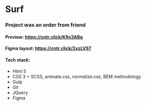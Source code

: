 # Surf
### Project was an order from friend

#### Preview: https://cntr.click/K9x3ABq 
#### Figma layout: https://cntr.click/2xzLVS7

#### Tech stack:
- Html 5
- CSS 3 + SCSS, animate.css, normalize.css, BEM methodology 
- Gulp
- Git
- JQuery
- Figma